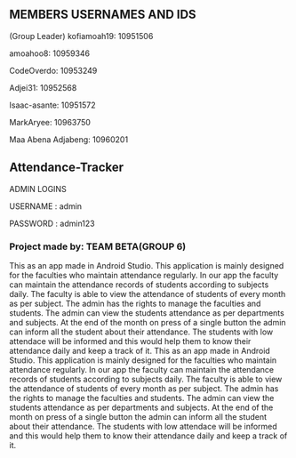 ## MEMBERS USERNAMES AND IDS
(Group Leader) kofiamoah19:
10951506

amoahoo8: 
10959346

CodeOverdo:
10953249

Adjei31: 
10952568

Isaac-asante:
10951572

MarkAryee:
10963750

Maa Abena Adjabeng: 
10960201

## Attendance-Tracker

ADMIN LOGINS 

USERNAME : admin

PASSWORD : admin123




### Project made by: TEAM BETA(GROUP 6)
This as an app made in Android Studio. This application is mainly designed for the faculties who maintain attendance regularly.
 In our app the faculty can maintain the attendance records of students according to subjects daily. 
The faculty is able to view the attendance of students of every month as per subject. The admin has the rights to manage the faculties and students.
 The admin can view the students attendance as per departments and subjects. At the end of the month on press of a single button the admin can inform all the student about their attendance. The students with low attendace will be informed and this would help them to know their attendance daily and keep a track of it.
  This as an app made in Android Studio. 
This application is mainly designed for the faculties who maintain attendance regularly. In our app the faculty can maintain the attendance records of students according to subjects daily. The faculty is able to view the attendance of students of every month as per subject. The admin has the rights to manage the faculties and students. The admin can view the students attendance as per departments and subjects. At the end of the month on press of a single button the admin can inform all the student about their attendance. The students with low attendace will be informed and this would help them to know their attendance daily and keep a track of it.
